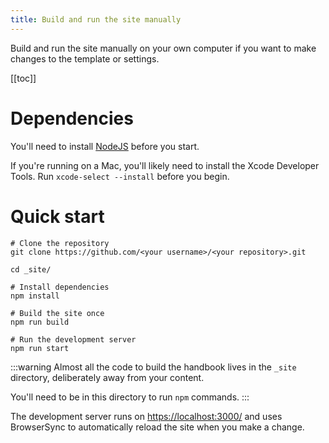 ```yaml
---
title: Build and run the site manually
---
```


Build and run the site manually on your own computer if you want to make changes to the template or settings.

[[toc]]

# Dependencies

You'll need to install [NodeJS](https://nodejs.org/en/) before you start.

If you're running on a Mac, you'll likely need to install the Xcode Developer Tools. Run `xcode-select --install` before you begin.

# Quick start

```
# Clone the repository
git clone https://github.com/<your username>/<your repository>.git

cd _site/

# Install dependencies
npm install

# Build the site once
npm run build

# Run the development server
npm run start
```

:::warning
Almost all the code to build the handbook lives in the `_site` directory, deliberately away from your content.

You'll need to be in this directory to run `npm` commands.
:::

The development server runs on <https://localhost:3000/> and uses BrowserSync to automatically reload the site when you make a change.
